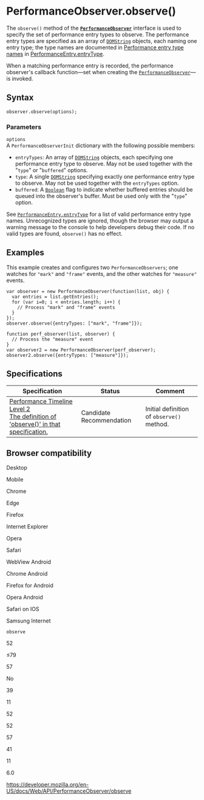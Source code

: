 # PerformanceObserver.observe()

The `observe()` method of the **[`PerformanceObserver`](../performanceobserver)** interface is used to specify the set of performance entry types to observe. The performance entry types are specified as an array of [`DOMString`](../domstring) objects, each naming one entry type; the type names are documented in [Performance entry type names](#) in [PerformanceEntry.entryType](../performanceentry/entrytype).

When a matching performance entry is recorded, the performance observer's callback function—set when creating the [`PerformanceObserver`](../performanceobserver)—is invoked.

## Syntax

    observer.observe(options);

### Parameters

`options`  
A `PerformanceObserverInit` dictionary with the following possible members:

- `entryTypes`: An array of [`DOMString`](../domstring) objects, each specifying one performance entry type to observe. May not be used together with the "`type`" or "`buffered`" options.
- `type`: A single [`DOMString`](../domstring) specifying exactly one performance entry type to observe. May not be used together with the `entryTypes` option.
- `buffered`: A [`Boolean`](https://developer.mozilla.org/en-US/docs/Web/JavaScript/Reference/Global_Objects/Boolean) flag to indicate whether buffered entries should be queued into the observer's buffer. Must be used only with the "`type`" option.

See [`PerformanceEntry.entryType`](../performanceentry/entrytype) for a list of valid performance entry type names. Unrecognized types are ignored, though the browser may output a warning message to the console to help developers debug their code. If no valid types are found, `observe()` has no effect.

## Examples

This example creates and configures two `PerformanceObservers`; one watches for `"mark"` and `"frame"` events, and the other watches for `"measure"` events.

    var observer = new PerformanceObserver(function(list, obj) {
      var entries = list.getEntries();
      for (var i=0; i < entries.length; i++) {
        // Process "mark" and "frame" events
      }
    });
    observer.observe({entryTypes: ["mark", "frame"]});

    function perf_observer(list, observer) {
      // Process the "measure" event
    }
    var observer2 = new PerformanceObserver(perf_observer);
    observer2.observe({entryTypes: ["measure"]});

## Specifications

<table><thead><tr class="header"><th>Specification</th><th>Status</th><th>Comment</th></tr></thead><tbody><tr class="odd"><td><a href="https://w3c.github.io/performance-timeline/#dom-performanceobserver-observe">Performance Timeline Level 2<br />
<span class="small">The definition of 'observe()' in that specification.</span></a></td><td><span class="spec-cr">Candidate Recommendation</span></td><td>Initial definition of <code>observe()</code> method.</td></tr></tbody></table>

## Browser compatibility

Desktop

Mobile

Chrome

Edge

Firefox

Internet Explorer

Opera

Safari

WebView Android

Chrome Android

Firefox for Android

Opera Android

Safari on IOS

Samsung Internet

`observe`

52

≤79

57

No

39

11

52

52

57

41

11

6.0

<a href="https://developer.mozilla.org/en-US/docs/Web/API/PerformanceObserver/observe" class="_attribution-link">https://developer.mozilla.org/en-US/docs/Web/API/PerformanceObserver/observe</a>
